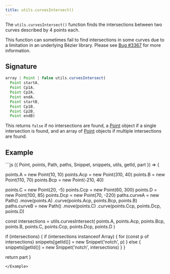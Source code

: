 ```yaml
---
title: utils.curvesIntersect()
---
```


The `utils.curvesIntersect()` function finds the intersections between two curves
described by 4 points each.

<Warning>

This function can sometimes fail to find intersections in some curves
due to a limitation in an underlying Bézier library.
Please see [Bug #3367](https://github.com/freesewing/freesewing/issues/3367)
for more information.

</Warning>

## Signature

```js
array | Point | false utils.curvesIntersect(
  Point startA,
  Point Cp1A,
  Point Cp2A,
  Point endA,
  Point startB,
  Point Cp1B,
  Point Cp2B,
  Point endB)
```

This returns `false` if no intersections are found,
a [Point](/reference/api/point) object if
a single intersection is found, and an array
of [Point](/reference/api/point) objects if
multiple intersections are found.

## Example

<Example caption="A Utils.curvesIntersect() example">
```js
({ Point, points, Path, paths, Snippet, snippets, utils, getId, part }) => {

  points.A = new Point(10, 10)
  points.Acp = new Point(310, 40)
  points.B = new Point(110, 70)
  points.Bcp = new Point(-210, 40)

  points.C = new Point(20, -5)
  points.Ccp = new Point(60, 300)
  points.D = new Point(100, 85)
  points.Dcp = new Point(70, -220)
  paths.curveA = new Path()
    .move(points.A)
    .curve(points.Acp, points.Bcp, points.B)
  paths.curveB = new Path()
    .move(points.C)
    .curve(points.Ccp, points.Dcp, points.D)

  const intersections = utils.curvesIntersect(
    points.A,
    points.Acp,
    points.Bcp,
    points.B,
    points.C,
    points.Ccp,
    points.Dcp,
    points.D
    )

  if (intersections) {
    if (intersections instanceof Array) {
      for (const p of intersections)
        snippets[getId()] = new Snippet('notch', p)
    } else {
      snippets[getId()] = new Snippet('notch', intersections)
    }
  }

  return part
}
```
</Example>
